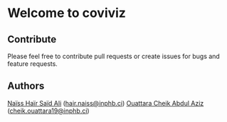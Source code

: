 # Welcome to coviviz

## Contribute
Please feel free to contribute pull requests or create issues for bugs and feature requests.

## Authors
<a href="https://twitter.com/NaissHairOff">Naïss Haïr Saïd Ali</a>  (hair.naiss@inphb.ci)
<a href="https://twitter.com/NaissHairOff">Ouattara Cheik Abdul Aziz</a>  (cheik.ouattara19@inphb.ci)